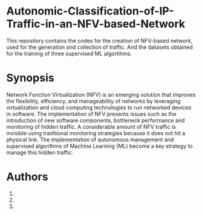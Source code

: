 # Autonomic-Classification-of-IP-Traffic-in-an-NFV-based-Network
This repository contains the codes for the creation of NFV-based network, used for the generation and collection of traffic. And the datasets obtained for the training of three supervised ML algortihms.

# Synopsis 
Network Function Virtualization (NFV) is an emerging solution that improves the flexibility, efficiency, and manageability of networks by leveraging virtualization and cloud computing technologies to run networked devices in software. The implementation of NFV presents issues such as the introduction of new software components, bottleneck performance and monitoring of hidden traffic. A considerable amount of NFV traffic is invisible using traditional monitoring strategies because it does not hit a physical link. The implementation of autonomous management and supervised algorithms of Machine Learning (ML) become a key strategy to manage this hidden traffic.

# Authors
1.
2.
3.
